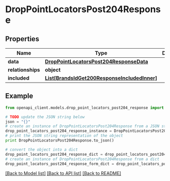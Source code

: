 # DropPointLocatorsPost204Response


## Properties
Name | Type | Description | Notes
------------ | ------------- | ------------- | -------------
**data** | [**DropPointLocatorsPost204ResponseData**](DropPointLocatorsPost204ResponseData.md) |  | [optional] 
**relationships** | **object** |  | [optional] 
**included** | [**List[BrandsIdGet200ResponseIncludedInner]**](BrandsIdGet200ResponseIncludedInner.md) |  | [optional] 

## Example

```python
from openapi_client.models.drop_point_locators_post204_response import DropPointLocatorsPost204Response

# TODO update the JSON string below
json = "{}"
# create an instance of DropPointLocatorsPost204Response from a JSON string
drop_point_locators_post204_response_instance = DropPointLocatorsPost204Response.from_json(json)
# print the JSON string representation of the object
print DropPointLocatorsPost204Response.to_json()

# convert the object into a dict
drop_point_locators_post204_response_dict = drop_point_locators_post204_response_instance.to_dict()
# create an instance of DropPointLocatorsPost204Response from a dict
drop_point_locators_post204_response_form_dict = drop_point_locators_post204_response.from_dict(drop_point_locators_post204_response_dict)
```
[[Back to Model list]](../README.md#documentation-for-models) [[Back to API list]](../README.md#documentation-for-api-endpoints) [[Back to README]](../README.md)



